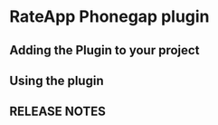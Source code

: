 # RateApp Phonegap plugin #

## Adding the Plugin to your project ##

## Using the plugin ##

## RELEASE NOTES ##
